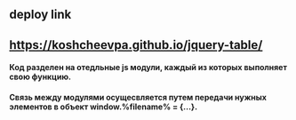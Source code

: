 ## deploy link
    
## https://koshcheevpa.github.io/jquery-table/


#### Код разделен на отедльные js модули, каждый из которых выполняет свою функцию.
#### Связь между модулями осущесвляется путем передачи нужных элементов в объект window.%filename% = {...}.

